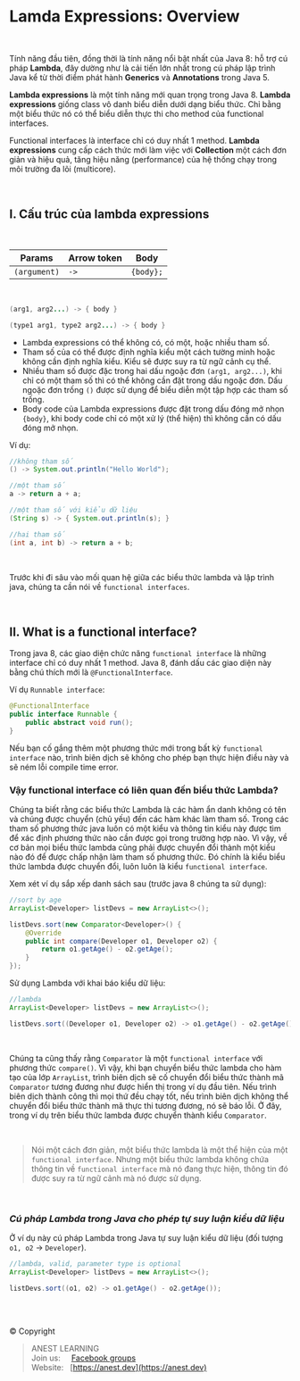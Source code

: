 
# Lamda Expressions: Overview

<br />

Tính năng đầu tiên, đồng thời là tính năng nổi bật nhất của Java 8: hỗ trợ cú pháp **Lambda**,  đây dường như là cải tiến lớn nhất trong cú pháp lập trình Java kể từ thời điểm phát hành **Generics**  và **Annotations** trong Java 5.

**Lambda expressions** là một tính năng mới quan trọng trong Java 8. **Lambda expressions** giống class vô danh biểu diễn dưới dạng biểu thức. Chỉ bằng một biểu thức nó có thể biểu diễn thực thi cho method của functional interfaces. 

Functional interfaces là interface chỉ có duy nhất 1 method. **Lambda expressions** cung cấp cách thức mới làm việc với **Collection** một cách đơn giản và hiệu quả, tăng hiệu năng (performance) của hệ thống chạy trong môi trường đa lõi (multicore).

<br />

## I. Cấu trúc của lambda expressions

<br />

| Params        | Arrow token | Body |
| --------------| ------------ | ---- |
| `(argument)`  | `->` | `{body};` |

<br />

```Java
(arg1, arg2...) -> { body }

(type1 arg1, type2 arg2...) -> { body }
```

- Lambda expressions có thể không có, có một, hoặc nhiều tham số. 
- Tham số của có thể được định nghĩa kiểu một cách tường minh hoặc không cần định nghĩa kiểu. Kiểu sẽ được suy ra từ ngữ cảnh cụ thể.
- Nhiều tham số được đặc trong hai dấu ngoặc đơn `(arg1, arg2...)`, khi chỉ có một tham số thì có thể không cần đặt trong dấu ngoặc đơn. Dấu ngoặc đơn trống `()` được sử dụng để biểu diễn một tập hợp các tham số trống. 
- Body code của Lambda expressions được đặt trong dấu đóng mở nhọn `{body}`, khi body code chỉ có một xử lý (thể hiện) thì không cần có dấu đóng mở nhọn.

Ví dụ:

```Java
//không tham số
() -> System.out.println("Hello World");

//một tham số
a -> return a + a;

//một tham số với kiểu dữ liệu
(String s) -> { System.out.println(s); }

//hai tham số
(int a, int b) -> return a + b;
```

<br />

Trước khi đi sâu vào mối quan hệ giữa các biểu thức lambda và lập trình java, chúng ta cần nói về `functional interfaces`.

<br />

## II. What is a functional interface?

Trong java 8, các giao diện chức năng `functional interface` là những interface chỉ có duy nhất 1 method. Java 8, đánh dấu các giao diện này bằng chú thích mới là `@FunctionalInterface`.

Ví dụ `Runnable interface`:

```java
@FunctionalInterface
public interface Runnable {
    public abstract void run();
}
```

Nếu bạn cố gắng thêm một phương thức mới trong bất kỳ `functional interface` nào, trình biên dịch sẽ không cho phép bạn thực hiện điều này và sẽ ném lỗi compile time error.

### Vậy functional interface có liên quan đến biểu thức Lambda?

Chúng ta biết rằng các biểu thức Lambda là các hàm ẩn danh không có tên và chúng được chuyển (chủ yếu) đến các hàm khác làm tham số. Trong các tham số phương thức java luôn có một kiểu và thông tin kiểu này được tìm để xác định phương thức nào cần được gọi trong trường hợp nào. Vì vậy, về cơ bản mọi biểu thức lambda cũng phải được chuyển đổi thành một kiểu nào đó để được chấp nhận làm tham số phương thức. Đó chính là kiểu biểu thức lambda được chuyển đổi, luôn luôn là kiểu `functional interface`.

Xem xét ví dụ sắp xếp danh sách sau (trước java 8 chúng ta sử dụng):

```java
//sort by age
ArrayList<Developer> listDevs = new ArrayList<>();

listDevs.sort(new Comparator<Developer>() {
    @Override
    public int compare(Developer o1, Developer o2) {
        return o1.getAge() - o2.getAge();
    }
});
```

Sử dụng Lambda với khai báo kiểu dữ liệu:

```java
//lambda
ArrayList<Developer> listDevs = new ArrayList<>();

listDevs.sort((Developer o1, Developer o2) -> o1.getAge() - o2.getAge());
```

<br />

Chúng ta cũng thấy rằng `Comparator` là một `functional interface` với phương thức `compare()`. Vì vậy, khi bạn chuyển biểu thức lambda cho hàm tạo của lớp `ArrayList`, trình biên dịch sẽ cố chuyển đổi biểu thức thành mã `Comparator` tương đương như được hiển thị trong ví dụ đầu tiên. Nếu trình biên dịch thành công thì mọi thứ đều chạy tốt, nếu trình biên dịch không thể chuyển đổi biểu thức thành mã thực thi tương đương, nó sẽ báo lỗi. Ở đây, trong ví dụ trên biểu thức lambda được chuyển thành kiểu `Comparator`.

<br />

> Nói một cách đơn giản, một biểu thức lambda là một thể hiện của một `functional interface`. Nhưng một biểu thức lambda không chứa thông tin về `functional interface` mà nó đang thực hiện, thông tin đó được suy ra từ ngữ cảnh mà nó được sử dụng.

<br />

### *Cú pháp Lambda trong Java cho phép tự suy luận kiểu dữ liệu*

Ở ví dụ này cú pháp Lambda trong Java tự suy luận kiểu dữ liệu (đối tượng `o1, o2` -> `Developer`).

```java
//lambda, valid, parameter type is optional
ArrayList<Developer> listDevs = new ArrayList<>();

listDevs.sort((o1, o2) -> o1.getAge() - o2.getAge());
```

<br />

##  

© Copyright
> ANEST LEARNING  
> Join us: &nbsp;&nbsp;&nbsp; [Facebook groups](https://www.facebook.com/groups/anest.learning/)  
> Website: &nbsp; [https://anest.dev](https://anest.dev) 
